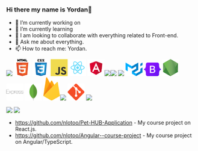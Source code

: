 ### Hi there my name is Yordan👋


- 🔭 I’m currently working on 
- 🌱 I’m currently learning 
- 👯 I am looking to collaborate with everything related to Front-end.
- 💬 Ask me about everything.
- 📫 How to reach me: Yordan.



<img src="https://github.com/TheDudeThatCode/TheDudeThatCode/blob/master/Assets/Developer.gif" width="45" /> <img src="https://raw.githubusercontent.com/PrinceCorwin/Useful-tech-icons/main/images/HTML.png" width="45" /> <img src="https://raw.githubusercontent.com/PrinceCorwin/Useful-tech-icons/main/images/css.png" width="45" /> <img src="https://raw.githubusercontent.com/PrinceCorwin/Useful-tech-icons/main/images/javascript.png" width="45" /> <img src="https://raw.githubusercontent.com/PrinceCorwin/Useful-tech-icons/main/images/react.png" width="45" /> <img src="https://raw.githubusercontent.com/PrinceCorwin/Useful-tech-icons/main/images/angular.png" width="45" /><img
src="https://w7.pngwing.com/pngs/751/3/png-transparent-logo-php-html-others-text-trademark-logo-thumbnail.png" width="45" /><img
src="https://w7.pngwing.com/pngs/958/438/png-transparent-xampp-hd-logo.png" width="45" />
<img src="https://static-00.iconduck.com/assets.00/nextjs-icon-512x512-11yvtwzn.png" width="45" />
<img src="https://raw.githubusercontent.com/PrinceCorwin/Useful-tech-icons/main/images/material.png" width="45" /> <img src="https://raw.githubusercontent.com/PrinceCorwin/Useful-tech-icons/main/images/bootstrap-logo.png" width="45" /> <img src="https://raw.githubusercontent.com/PrinceCorwin/Useful-tech-icons/main/images/nodejs.png" width="45" /> <img src="https://raw.githubusercontent.com/PrinceCorwin/Useful-tech-icons/main/images/express.png" width="45" /> <img src="https://raw.githubusercontent.com/PrinceCorwin/Useful-tech-icons/main/images/mongodb-leaf.png" width="45" />  <img src="https://raw.githubusercontent.com/PrinceCorwin/Useful-tech-icons/main/images/firebase-logo.png" width="45" /><img src="https://user-images.githubusercontent.com/25181517/121401671-49102800-c959-11eb-9f6f-74d49a5e1774.png" width="45" /> <img src="https://raw.githubusercontent.com/PrinceCorwin/Useful-tech-icons/main/images/git-logo-minimal.png" width="45" /> <img src="https://user-images.githubusercontent.com/7853266/44114706-9c72dd08-9fd1-11e8-8d9d-6d9d651c75ad.png" width="45" /> 

<img src="https://encrypted-tbn0.gstatic.com/images?q=tbn:ANd9GcQHXLd4MNdErNHwI9utg9LtaLN_Y0Gxvas2gNnFDjh__uTrLMSsdSgeb1CCET7CYKvxq9g&usqp=CAU" width="45" />  
<img src="https://upload.wikimedia.org/wikipedia/commons/1/17/GraphQL_Logo.svg" width="45" />




- https://github.com/nlotoo/Pet-HUB-Application  - My course project on React.js.
- https://github.com/nlotoo/Angular--course-project - My course project on Angular/TypeScript.


